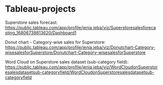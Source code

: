 # Tableau-projects

Superstore sales forecast: https://public.tableau.com/app/profile/jenia.jeba/viz/Superstoresalesforecasting_16806738613620/Dashboard1

Donut chart - Category-wise sales for Superstore: https://public.tableau.com/app/profile/jenia.jeba/viz/Donutchart-Category-wisesalesforSuperstore/Donutchart-Category-wisesalesforSuperstore

Word Cloud on Superstore sales dataset (sub-category field): https://public.tableau.com/app/profile/jenia.jeba/viz/WordCloudonSuperstoresalesdatasetsub-categoryfield/WordCloudonSuperstoresalesdatasetsub-categoryfield 
